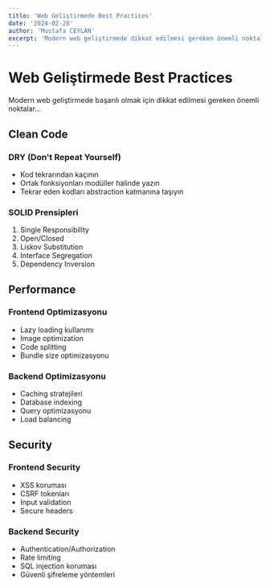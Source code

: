 ```yaml
---
title: 'Web Geliştirmede Best Practices'
date: '2024-02-28'
author: 'Mustafa CEYLAN'
excerpt: 'Modern web geliştirmede dikkat edilmesi gereken önemli noktalar ve en iyi uygulamalar...'
---
```


# Web Geliştirmede Best Practices

Modern web geliştirmede başarılı olmak için dikkat edilmesi gereken önemli noktalar...

## Clean Code

### DRY (Don't Repeat Yourself)
- Kod tekrarından kaçının
- Ortak fonksiyonları modüller halinde yazın
- Tekrar eden kodları abstraction katmanına taşıyın

### SOLID Prensipleri
1. Single Responsibility
2. Open/Closed
3. Liskov Substitution
4. Interface Segregation
5. Dependency Inversion

## Performance

### Frontend Optimizasyonu
- Lazy loading kullanımı
- Image optimization
- Code splitting
- Bundle size optimizasyonu

### Backend Optimizasyonu
- Caching stratejileri
- Database indexing
- Query optimizasyonu
- Load balancing

## Security

### Frontend Security
- XSS koruması
- CSRF tokenları
- Input validation
- Secure headers

### Backend Security
- Authentication/Authorization
- Rate limiting
- SQL injection koruması
- Güvenli şifreleme yöntemleri 